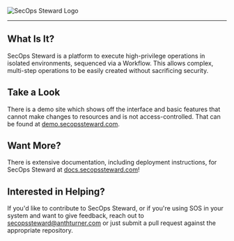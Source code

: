 ![SecOps Steward Logo](https://raw.githubusercontent.com/anthturner/SecOpsSteward/main/assets/SOS_Logo_Blue.png)

---

## What Is It?
SecOps Steward is a platform to execute high-privilege operations in isolated environments, sequenced via a Workflow. This allows complex, multi-step operations to be easily created without sacrificing security.

## Take a Look
There is a demo site which shows off the interface and basic features that cannot make changes to resources and is not access-controlled. That can be found at [demo.secopssteward.com](http://demo.secopssteward.com).

## Want More?
There is extensive documentation, including deployment instructions, for SecOps Steward at [docs.secopssteward.com](https://docs.secopssteward.com)!

## Interested in Helping?
If you'd like to contribute to SecOps Steward, or if you're using SOS in your system and want to give feedback, reach out to secopssteward@anthturner.com or just submit a pull request against the appropriate repository.
